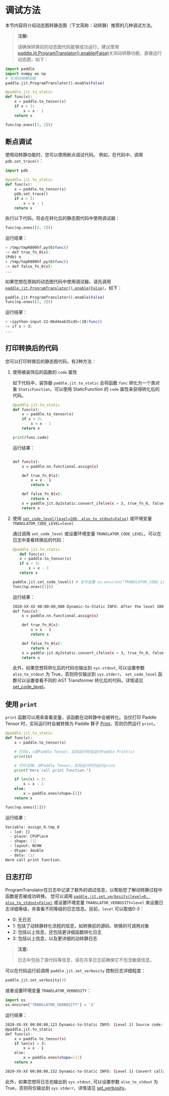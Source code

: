 # 调试方法

本节内容将介绍动态图转静态图（下文简称：动转静）推荐的几种调试方法。

> **注解:**
>
> 请确保转换前的动态图代码能够成功运行，建议使用 [paddle.jit.ProgramTranslator().enable(False)](../../api_cn/dygraph_cn/ProgramTranslator_cn.html#enable)关闭动转静功能，直接运行动态图，如下：

```python
import paddle
import numpy as np
# 关闭动转静动能
paddle.jit.ProgramTranslator().enable(False)

@paddle.jit.to_static
def func(x):
    x = paddle.to_tensor(x)
    if x > 3:
        x = x - 1
    return x

func(np.ones([3, 2]))
```

## 断点调试
使用动转静功能时，您可以使用断点调试代码。
例如，在代码中，调用 `pdb.set_trace()`：
```Python
import pdb

@paddle.jit.to_static
def func(x):
    x = paddle.to_tensor(x)
    pdb.set_trace()
    if x > 3:
        x = x - 1
    return x
```
执行以下代码，将会在转化后的静态图代码中使用调试器：
```Python
func(np.ones([3, 2]))
```

运行结果：
```bash
> /tmp/tmpR809hf.py(6)func()
-> def true_fn_0(x):
(Pdb) n
> /tmp/tmpR809hf.py(6)func()
-> def false_fn_0(x):
...
```

如果您想在原始的动态图代码中使用调试器，请先调用 [`paddle.jit.ProgramTranslator().enable(False)`](../../api_cn/dygraph_cn/ProgramTranslator_cn.html#enable)，如下：
```python
paddle.jit.ProgramTranslator().enable(False)
func(np.ones([3, 2]))
```
运行结果：
```bash
> <ipython-input-22-0bd4eab35cd5>(10)func()
-> if x > 3:
...

```

## 打印转换后的代码
您可以打印转换后的静态图代码，有2种方法：

1. 使用被装饰后的函数的 `code` 属性

   如下代码中，装饰器 `paddle.jit.to_static` 会将函数 `func` 转化为一个类对象 `StaticFunction`，可以使用 StaticFunction 的 `code` 属性来获得转化后的代码。
    ```Python
    @paddle.jit.to_static
    def func(x):
        x = paddle.to_tensor(x)
        if x > 3:
            x = x - 1
        return x

    print(func.code)
    ```
    运行结果：

    ```bash

    def func(x):
        x = paddle.nn.functional.assign(x)

        def true_fn_0(x):
            x = x - 1
            return x

        def false_fn_0(x):
            return x
        x = paddle.jit.dy2static.convert_ifelse(x > 3, true_fn_0, false_fn_0, (x,), (x,), (x,))
        return x
    ```

2. 使用 [`set_code_level(level=100, also_to_stdout=False)`](../../../paddle/api/paddle/fluid/dygraph/jit/set_code_level_cn.html) 或环境变量 `TRANSLATOR_CODE_LEVEL=level`

    通过调用 `set_code_level` 或设置环境变量 `TRANSLATOR_CODE_LEVEL`，可以在日志中查看转换后的代码：

    ```python
    @paddle.jit.to_static
       def func(x):
       x = paddle.to_tensor(x)
       if x > 3:
           x = x - 1
       return x

    paddle.jit.set_code_level() # 也可设置 os.environ["TRANSLATOR_CODE_LEVEL"] = '100'，效果相同
    func(np.ones([1]))
    ```
   运行结果：

    ```bash
    2020-XX-XX 00:00:00,980 Dynamic-to-Static INFO: After the level 100 ast transformer: 'All Transformers', the transformed code:
    def func(x):
        x = paddle.nn.functional.assign(x)

        def true_fn_0(x):
            x = x - 1
            return x

        def false_fn_0(x):
            return x
        x = paddle.jit.dy2static.convert_ifelse(x > 3, true_fn_0, false_fn_0, (x,), (x,), (x,))
        return x
    ```
    此外，如果您想将转化后的代码也输出到 ``sys.stdout``, 可以设置参数 ``also_to_stdout`` 为 True，否则将仅输出到 ``sys.stderr``。
    `set_code_level` 函数可以设置查看不同的 AST Transformer 转化后的代码，详情请见 [set_code_level](../../../paddle/api/paddle/fluid/dygraph/jit/set_code_level_cn.html)。

## 使用 `print`
`print` 函数可以用来查看变量，该函数在动转静中会被转化。当仅打印 Paddle Tensor 时，实际运行时会被转换为 Paddle 算子 [Print](../../api_cn/layers_cn/Print_cn.html)，否则仍然运行 `print`。
```python
@paddle.jit.to_static
def func(x):
    x = paddle.to_tensor(x)

    # 打印x，x是Paddle Tensor，实际运行时会运行Paddle Print(x)
    print(x)

    # 打印注释，非Paddle Tensor，实际运行时仍运行print
    print("Here call print function.")

    if len(x) > 3:
        x = x - 1
    else:
        x = paddle.ones(shape=[1])
    return x

func(np.ones([1]))
```

运行结果：
```bash
Variable: assign_0.tmp_0
  - lod: {}
  - place: CPUPlace
  - shape: [1]
  - layout: NCHW
  - dtype: double
  - data: [1]
Here call print function.  
```

## 日志打印
ProgramTranslator在日志中记录了额外的调试信息，以帮助您了解动转静过程中函数是否被成功转换。
您可以调用 [`paddle.jit.set_verbosity(level=0, also_to_stdout=False)`]((../../../paddle/api/paddle/fluid/dygraph/jit/set_verbosity_cn.html)) 或设置环境变量 `TRANSLATOR_VERBOSITY=level` 来设置日志详细等级，并查看不同等级的日志信息。目前，`level` 可以取值0-3：
- 0: 无日志
- 1: 包括了动转静转化流程的信息，如转换前的源码、转换的可调用对象
- 2: 包括以上信息，还包括更详细函数转化日志
- 3: 包括以上信息，以及更详细的动转静日志

> **注意:**
>
> 日志中包括了源代码等信息，请在共享日志前确保它不包含敏感信息。

可以在代码运行前调用 `paddle.jit.set_verbosity` 控制日志详细程度：
```python
paddle.jit.set_verbosity(3)
```
或者设置环境变量 `TRANSLATOR_VERBOSITY`：
```python
import os
os.environ["TRANSLATOR_VERBOSITY"] = '3'
```

运行结果：
```bash
2020-XX-XX 00:00:00,123 Dynamic-to-Static INFO: (Level 1) Source code:
@paddle.jit.to_static
def func(x):
    x = paddle.to_tensor(x)
    if len(x) > 3:
        x = x - 1
    else:
        x = paddle.ones(shape=[1])
    return x

2020-XX-XX 00:00:00,152 Dynamic-to-Static INFO: (Level 1) Convert callable object: convert <built-in function len>.
```
此外，如果您想将日志也输出到 ``sys.stdout``, 可以设置参数 ``also_to_stdout`` 为 True，否则将仅输出到 ``sys.stderr``，详情请见 [set_verbosity](../../../paddle/api/paddle/fluid/dygraph/jit/set_verbosity_cn.html)。
